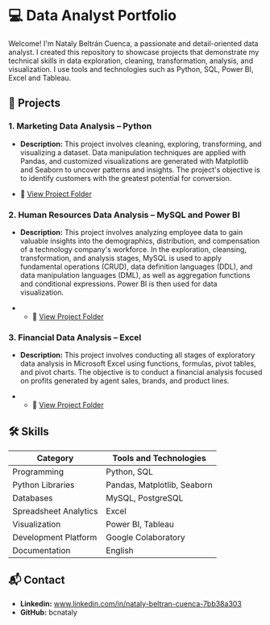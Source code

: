 # 💻 Data Analyst Portfolio

Welcome! I'm Nataly Beltrán Cuenca, a passionate and detail-oriented data analyst. I created this repository to showcase projects that demonstrate my technical skills in data exploration, cleaning, transformation, analysis, and visualization. I use tools and technologies such as Python, SQL, Power BI, Excel and Tableau.

## 📁 Projects

### 1. Marketing Data Analysis – Python
- **Description:** This project involves cleaning, exploring, transforming, and visualizing a dataset. Data manipulation techniques are applied with Pandas, and customized visualizations are generated with Matplotlib and Seaborn to uncover patterns and insights. The project's objective is to identify customers with the greatest potential for conversion.
  
- 🔗 [View Project Folder](https://github.com/bcnataly/data-analyst-portfolio-nataly/tree/main/1_Project_Python)

### 2. Human Resources Data Analysis – MySQL and Power BI
- **Description:** This project involves analyzing employee data to gain valuable insights into the demographics, distribution, and compensation of a technology company's workforce. In the exploration, cleansing, transformation, and analysis stages, MySQL is used to apply fundamental operations (CRUD), data definition languages (DDL), and data manipulation languages (DML), as well as aggregation functions and conditional expressions. Power BI is then used for data visualization.

- - 🔗 [View Project Folder](https://github.com/bcnataly/data-analyst-portfolio-nataly/tree/main/2_Project_MySQL-PowerBI)

### 3. Financial Data Analysis – Excel
- **Description:** This project involves conducting all stages of exploratory data analysis in Microsoft Excel using functions, formulas, pivot tables, and pivot charts. The objective is to conduct a financial analysis focused on profits generated by agent sales, brands, and product lines.

- - 🔗 [View Project Folder](https://github.com/bcnataly/data-analyst-portfolio-nataly/tree/main/3_Project_Excel)
  
## 🛠️ Skills

| Category              | Tools and Technologies                        |
|-----------------------|-----------------------------------------------|
| Programming           | Python, SQL                                   |
| Python Libraries      | Pandas, Matplotlib, Seaborn                   |
| Databases             | MySQL, PostgreSQL                             |
| Spreadsheet Analytics | Excel                                         |
| Visualization         | Power BI, Tableau                             | 
| Development Platform  | Google Colaboratory                           |
| Documentation         | English                                       |

## 📬 Contact

- **Linkedin:** www.linkedin.com/in/nataly-beltran-cuenca-7bb38a303
- **GitHub:** bcnataly


